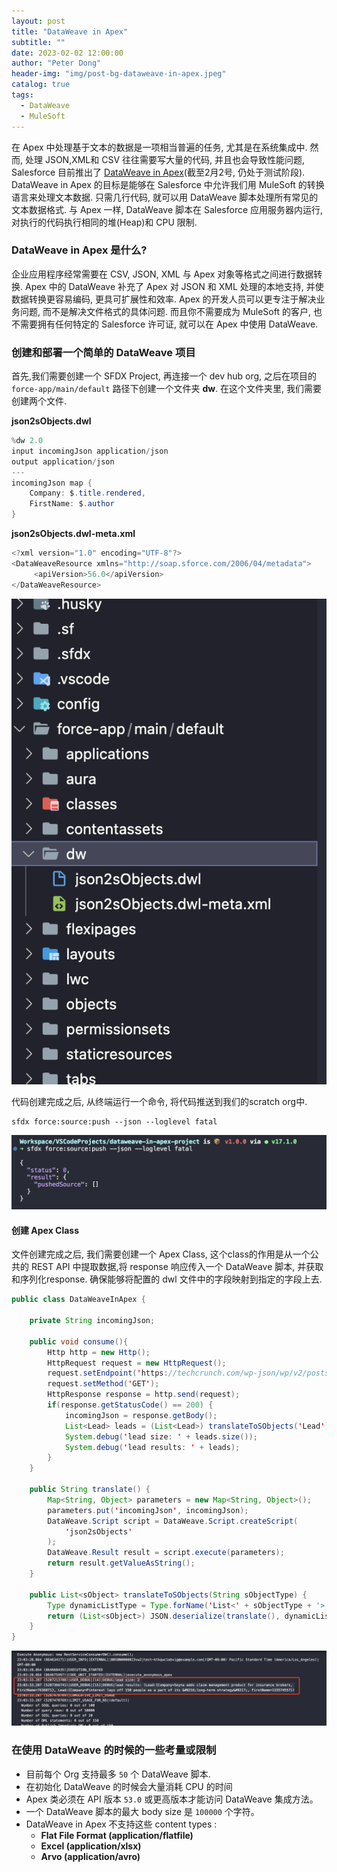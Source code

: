 ```yaml
---
layout: post
title: "DataWeave in Apex"
subtitle: ""
date: 2023-02-02 12:00:00
author: "Peter Dong"
header-img: "img/post-bg-dataweave-in-apex.jpeg"
catalog: true
tags:
  - DataWeave
  - MuleSoft
---
```


在 Apex 中处理基于文本的数据是一项相当普遍的任务, 尤其是在系统集成中. 然而, 处理 JSON,XML和 CSV 往往需要写大量的代码, 并且也会导致性能问题, Salesforce 目前推出了 [DataWeave in Apex](https://help.salesforce.com/s/articleView?id=release-notes.rn_apex_DataWeaveInApex_DevPreview.htm&release=240&type=5)(截至2月2号, 仍处于测试阶段). DataWeave in Apex 的目标是能够在 Salesforce 中允许我们用 MuleSoft 的转换语言来处理文本数据. 只需几行代码, 就可以用 DataWeave 脚本处理所有常见的文本数据格式. 与 Apex 一样, DataWeave 脚本在 Salesforce 应用服务器内运行, 对执行的代码执行相同的堆(Heap)和 CPU 限制.

### DataWeave in Apex 是什么?

企业应用程序经常需要在 CSV, JSON, XML 与 Apex 对象等格式之间进行数据转换. Apex 中的 DataWeave 补充了 Apex 对 JSON 和 XML 处理的本地支持, 并使数据转换更容易编码, 更具可扩展性和效率. Apex 的开发人员可以更专注于解决业务问题, 而不是解决文件格式的具体问题. 而且你不需要成为 MuleSoft 的客户, 也不需要拥有任何特定的 Salesforce 许可证, 就可以在 Apex 中使用 DataWeave.

### 创建和部署一个简单的 DataWeave 项目 

首先,我们需要创建一个 SFDX Project, 再连接一个 dev hub org, 之后在项目的 `force-app/main/default` 路径下创建一个文件夹 **dw**. 在这个文件夹里, 我们需要创建两个文件.

**json2sObjects.dwl**

```java
%dw 2.0
input incomingJson application/json
output application/json
---
incomingJson map {
    Company: $.title.rendered,
    FirstName: $.author
}
```
**json2sObjects.dwl-meta.xml**
```java
<?xml version="1.0" encoding="UTF-8"?>
<DataWeaveResource xmlns="http://soap.sforce.com/2006/04/metadata">
     <apiVersion>56.0</apiVersion>
</DataWeaveResource>
```

![img](/img/in-post/post-bg-dataweave-in-apex-01.png)

代码创建完成之后, 从终端运行一个命令, 将代码推送到我们的scratch org中.

```
sfdx force:source:push --json --loglevel fatal
```

![img](/img/in-post/post-bg-dataweave-in-apex-02.png)

#### 创建 Apex Class

文件创建完成之后, 我们需要创建一个 Apex Class, 这个class的作用是从一个公共的 REST API 中提取数据,将 response 响应传入一个 DataWeave 脚本, 并获取和序列化response. 确保能够将配置的 dwl 文件中的字段映射到指定的字段上去.

```java
public class DataWeaveInApex {

    private String incomingJson;
    
    public void consume(){
        Http http = new Http();
        HttpRequest request = new HttpRequest();
        request.setEndpoint('https://techcrunch.com/wp-json/wp/v2/posts?per_page=2');
        request.setMethod('GET');
        HttpResponse response = http.send(request);
        if(response.getStatusCode() == 200) {
            incomingJson = response.getBody();
            List<Lead> leads = (List<Lead>) translateToSObjects('Lead');
            System.debug('lead size: ' + leads.size());
            System.debug('lead results: ' + leads);
        }
    }

    public String translate() {
        Map<String, Object> parameters = new Map<String, Object>();
        parameters.put('incomingJson', incomingJson);
        DataWeave.Script script = DataWeave.Script.createScript(
            'json2sObjects'
        );
        DataWeave.Result result = script.execute(parameters);
        return result.getValueAsString();
    }

    public List<sObject> translateToSObjects(String sObjectType) {
        Type dynamicListType = Type.forName('List<' + sObjectType + '>');
        return (List<sObject>) JSON.deserialize(translate(), dynamicListType);
    }
}
```

![img](/img/in-post/post-bg-dataweave-in-apex-03.png)

### 在使用 DataWeave 的时候的一些考量或限制

- 目前每个 Org 支持最多 `50` 个 DataWeave 脚本.
- 在初始化 DataWeave 的时候会大量消耗 CPU 的时间
- Apex 类必须在 API 版本 `53.0` 或更高版本才能访问 DataWeave 集成方法。
- 一个 DataWeave 脚本的最大 body size 是 `100000` 个字符。
- DataWeave in Apex 不支持这些 content types : 
  - **Flat File Format (application/flatfile)**
  - **Excel (application/xlsx)** 
  - **Arvo (application/avro)**

